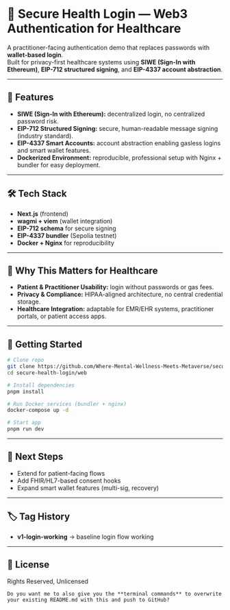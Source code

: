 # 🏥 Secure Health Login — Web3 Authentication for Healthcare  

A practitioner-facing authentication demo that replaces passwords with **wallet-based login**.  
Built for privacy-first healthcare systems using **SIWE (Sign-In with Ethereum)**, **EIP-712 structured signing**, and **EIP-4337 account abstraction**.  

---

## 🚀 Features  

- **SIWE (Sign-In with Ethereum):** decentralized login, no centralized password risk.  
- **EIP-712 Structured Signing:** secure, human-readable message signing (industry standard).  
- **EIP-4337 Smart Accounts:** account abstraction enabling gasless logins and smart wallet features.  
- **Dockerized Environment:** reproducible, professional setup with Nginx + bundler for easy deployment.  

---

## 🛠️ Tech Stack  

- **Next.js** (frontend)  
- **wagmi + viem** (wallet integration)  
- **EIP-712 schema** for secure signing  
- **EIP-4337 bundler** (Sepolia testnet)  
- **Docker + Nginx** for reproducibility  

---

## 📖 Why This Matters for Healthcare  

- **Patient & Practitioner Usability:** login without passwords or gas fees.  
- **Privacy & Compliance:** HIPAA-aligned architecture, no central credential storage.  
- **Healthcare Integration:** adaptable for EMR/EHR systems, practitioner portals, or patient access apps.  

---

## 🔧 Getting Started  

```bash
# Clone repo
git clone https://github.com/Where-Mental-Wellness-Meets-Metaverse/secure-health-login.git
cd secure-health-login/web

# Install dependencies
pnpm install

# Run Docker services (bundler + nginx)
docker-compose up -d

# Start app
pnpm run dev
````

---

## 📌 Next Steps

* Extend for patient-facing flows
* Add FHIR/HL7-based consent hooks
* Expand smart wallet features (multi-sig, recovery)

---

## 🏷️ Tag History

* **v1-login-working** → baseline login flow working

---

## 📜 License

Rights Reserved, Unlicensed

```
Do you want me to also give you the **terminal commands** to overwrite your existing README.md with this and push to GitHub?
```
